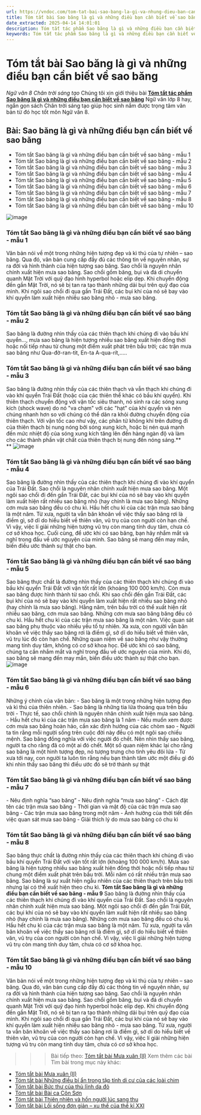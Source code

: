 ```yaml
---
url: https://vndoc.com/tom-tat-bai-sao-bang-la-gi-va-nhung-dieu-ban-can-biet-ve-sao-bang-331373
title: Tóm tắt bài Sao băng là gì và những điều bạn cần biết về sao băng - Ngữ văn 8 Chân trời sáng tạo - VnDoc.com
date_extracted: 2025-04-14 14:01:01
description: Tóm tắt tác phẩm Sao băng là gì và những điều bạn cần biết về sao băng sách Chân trời sáng tạo giúp quý thầy cô giáo và các bạn học sinh có thêm tài liệu tham khảo.
keywords: Tóm tắt tác phẩm Sao băng là gì và những điều bạn cần biết về sao băng,bài Sao băng là gì và những điều bạn cần biết về sao băng,tóm tắt Sao băng là gì và những điều bạn cần biết về sao băng,Tóm tắt văn bản Sao băng là gì và những điều bạn cần biết về sao băng,học tốt ngữ văn lớp 8,ngữ văn 8,ngữ văn 8 Chân trời sáng tạo,ngữ văn lớp 8,văn 8 Chân trời sáng tạo,tóm tắt ngữ văn 8 CTST
---
```


# Tóm tắt bài Sao băng là gì và những điều bạn cần biết về sao băng
 _Ngữ văn 8 Chân trời sáng tạo_
Chúng tôi xin giới thiệu bài [**Tóm tắt tác phẩm Sao băng là gì và những điều bạn cần biết về sao băng**](<https://vndoc.com/tom-tat-bai-sao-bang-la-gi-va-nhung-dieu-ban-can-biet-ve-sao-bang-331373>) Ngữ văn lớp 8 hay, ngắn gọn sách Chân trời sáng tạo giúp học sinh nắm được trọng tâm văn bản từ đó học tốt môn Ngữ văn 8.
## **Bài: Sao băng là gì và những điều bạn cần biết về sao băng**
  * Tóm tắt Sao băng là gì và những điều bạn cần biết về sao băng - mẫu 1
  * Tóm tắt Sao băng là gì và những điều bạn cần biết về sao băng - mẫu 2
  * Tóm tắt Sao băng là gì và những điều bạn cần biết về sao băng - mẫu 3
  * Tóm tắt Sao băng là gì và những điều bạn cần biết về sao băng - mẫu 4
  * Tóm tắt Sao băng là gì và những điều bạn cần biết về sao băng - mẫu 5
  * Tóm tắt Sao băng là gì và những điều bạn cần biết về sao băng - mẫu 6
  * Tóm tắt Sao băng là gì và những điều bạn cần biết về sao băng - mẫu 7
  * Tóm tắt Sao băng là gì và những điều bạn cần biết về sao băng - mẫu 8
  * Tóm tắt Sao băng là gì và những điều bạn cần biết về sao băng - mẫu 10

![image](https://i.vdoc.vn/data/image/2024/11/12/jmu-1682063585.jpg)
### **Tóm tắt Sao băng là gì và những điều bạn cần biết về sao băng - mẫu 1**
Văn bản nói về một trong những hiện tượng đẹp và kì thú của tự nhiên – sao băng. Qua đó, văn bản cung cấp đầy đủ các thông tin về nguyên nhân, sự ra đời và hình thành của hiện tượng sao băng. Sao chổi là nguyên nhân chính xuất hiện mưa sao băng. Sao chổi gồm băng, bụi và đá di chuyển quanh Mặt Trời với quỹ đạo hình hyperbol hoặc elip dẹp. Khi chuyển động đến gần Mặt Trời, nó sẽ bị tan ra tạo thành những dải bụi trên quỹ đạo của mình. Khi ngôi sao chổi đi qua gần Trái Đất, các bụi khí của nó sẽ bay vào khí quyển làm xuất hiện nhiều sao băng nhỏ - mưa sao băng.
### **Tóm tắt Sao băng là gì và những điều bạn cần biết về sao băng - mẫu 2**
Sao băng là đường nhìn thấy của các thiên thạch khi chúng đi vào bầu khí quyển..., mưa sao băng là hiện tượng nhiều sao băng xuất hiện đồng thời hoặc nối tiếp nhau từ chung một điểm xuất phát trên bầu trời; các trận mưa sao băng như Qua-đờ-ran-tit, En-ta A-qua-rít,.....
### **Tóm tắt Sao băng là gì và những điều bạn cần biết về sao băng - mẫu 3**
Sao băng là đường nhìn thấy của các thiên thạch và vẫn thạch khi chúng đi vào khí quyển Trái Đất \(hoặc của các thiên thể khác có bầu khí quyển\). Khi thiên thạch chuyển động với vận tốc siêu thanh, nó sinh ra các sóng xung kích \(shock wave\) do nó "va chạm" với các "hạt" của khí quyển và nén chúng nhanh hơn so với chúng có thể dãn ra khỏi đường chuyển động của thiên thạch. Với vận tốc cao như vậy, các phân tử không khí trên đường đi của thiên thạch bị nung nóng bởi sóng xung kích, hoặc bị nén quá mạnh đến mức nhiệt độ của sóng xung kích tăng lên đến hàng ngàn độ và làm cho các thành phần vật chất của thiên thạch bị nung đến nóng sáng.**  
**
![image](https://i.vdoc.vn/data/image/2024/11/12/mua-sao-bang-hinh-thanh-nhu-the-nao-va-co-y-nghia-gi.jpg)
### **Tóm tắt Sao băng là gì và những điều bạn cần biết về sao băng - mẫu 4**
Sao băng là đường nhìn thấy của các thiên thạch khi chúng đi vào khí quyển của Trái Đất. Sao chổi là nguyên nhân chính xuất hiện mưa sao băng. Một ngôi sao chổi đi đến gần Trái Đất, các bụi khí của nó sẽ bay vào khí quyển làm xuất hiện rất nhiều sao băng nhỏ \(hay chính là mưa sao băng\). Những cơn mưa sao băng đều có chu kì. Hầu hết chu kì của các trận mưa sao băng là một năm. Từ xưa, người ta vẫn băn khoăn về việc thấy sao băng rơi là điềm gì, sở dĩ do hiểu biết về thiên văn, vũ trụ của con người còn hạn chế. Vì vậy, việc lí giải những hiện tượng vũ trụ còn mang tính duy tâm, chưa có cơ sở khoa học. Cuối cùng, để ước khi có sao băng, bạn hãy nhắm mắt và nghĩ trong đầu về ước nguyện của mình. Sao băng sẽ mang đến may mắn, biến điều ước thành sự thật cho bạn.
### **Tóm tắt Sao băng là gì và những điều bạn cần biết về sao băng - mẫu 5**
Sao băng thực chất là đường nhìn thấy của các thiên thạch khi chúng đi vào bầu khí quyển Trái Đất với vận tốt rất lớn \(khoảng 100 000 km/h\). Còn mưa sao băng được hình thành từ sao chổi. Khi sao chổi đến gần Trái Đất, các bụi khí của nó sẽ bay vào khí quyển làm xuất hiện rất nhiều sao băng nhỏ \(hay chính là mưa sao băng\). Hằng năm, trên bầu trời có thể xuất hiện rất nhiều sao băng, cơn mưa sao băng. Những cơn mưa sao băng băng đều có chu kì. Hầu hết chu kì của các trận mưa sao băng là một năm. Việc quan sát sao băng phụ thuộc vào nhiều yếu tố tự nhiên. Xa xưa, con người vẫn băn khoăn về việc thấy sao băng rơi là điềm gì, sở dĩ do hiểu biết về thiên văn, vũ trụ lúc đó còn hạn chế. Những quan niệm về sao băng như vậy thường mang tính duy tâm, không có cơ sở khoa học. Để ước khi có sao băng, chúng ta cần nhắm mắt và nghĩ trong đầu về ước nguyện của mình. Khi đó, sao băng sẽ mang đến may mắn, biến điều ước thành sự thật cho bạn.
![image](https://i.vdoc.vn/data/image/2024/11/12/mua-sao-bang-1670900978959674192240-1670920508418-1670920509172437791247.jpg)
### **Tóm tắt Sao băng là gì và những điều bạn cần biết về sao băng - mẫu 6**
Những ý chính của văn bản:
\- Sao băng là một trong những hiện tượng đẹp và kì thú của thiên nhiên.
\- Sao băng là những tia lửa thoáng qua trên bầu trời
\- Thực tế, sao chổi chính là nguyên nhân chính xuất hiện mưa sao băng.
\- Hầu hết chu kì của các trận mưa sao băng là 1 năm
\- Nếu muốn xem được cơn mưa sao băng hoàn hảo, cần xác định hướng của các chòm sao
\- Người ta tin rằng mỗi người sống trên cuộc đời này đều có một ngôi sao chiếu mệnh. Sao băng đồng nghĩa với việc người đó chết. Nên nhìn thấy sao băng, người ta cho rằng đã có một ai đó chết. Một số quan niệm khác lại cho rằng sao băng là một hình tượng đẹp, nó tượng trưng cho tình yêu đôi lứa
\- Từ xưa tới nay, con người ta luôn tin rằng nếu bạn thành tâm ước một điều gì đó khi nhìn thấy sao băng thì điều ước đó sẽ trở thành sự thật
### **Tóm tắt Sao băng là gì và những điều bạn cần biết về sao băng - mẫu 7**
\- Nêu định nghĩa “sao băng”
\- Nêu định nghĩa “mưa sao băng”
\- Cách đặt tên các trận mưa sao băng
\- Thời gian và mật độ của các trận mưa sao băng
\- Các trận mưa sao băng trong một năm
\- Ảnh hưởng của thời tiết đến việc quan sát mưa sao băng
\- Giải thích lý do mưa sao băng có chu kì
### **Tóm tắt Sao băng là gì và những điều bạn cần biết về sao băng - mẫu 8**
Sao băng thực chất là đường nhìn thấy của các thiên thạch khi chúng đi vào bầu khí quyển Trái Đất với vận tốt rất lớn \(khoảng 100 000 km/h\). Mưa sao băng là hiện tượng nhiều sao băng xuất hiện đồng thời hoặc nối tiếp nhau từ chung một điểm xuất phát trên bầu trời. Mỗi năm có rất nhiều trận mưa sao băng. Sao băng là sự xuất hiện ngẫu nhiên của các thiên thạch trên bầu trời nhưng lại có thể xuất hiện theo chu kì.
**Tóm tắt Sao băng là gì và những điều bạn cần biết về sao băng - mẫu 9**
Sao băng là đường nhìn thấy của các thiên thạch khi chúng đi vào khí quyển của Trái Đất. Sao chổi là nguyên nhân chính xuất hiện mưa sao băng. Một ngôi sao chổi đi đến gần Trái Đất, các bụi khí của nó sẽ bay vào khí quyển làm xuất hiện rất nhiều sao băng nhỏ \(hay chính là mưa sao băng\). Những cơn mưa sao băng đều có chu kì. Hầu hết chu kì của các trận mưa sao băng là một năm. Từ xưa, người ta vẫn băn khoăn về việc thấy sao băng rơi là điềm gì, sở dĩ do hiểu biết về thiên văn, vũ trụ của con người còn hạn chế. Vì vậy, việc lí giải những hiện tượng vũ trụ còn mang tính duy tâm, chưa có cơ sở khoa học.
### **Tóm tắt Sao băng là gì và những điều bạn cần biết về sao băng - mẫu 10**
Văn bản nói về một trong những hiện tượng đẹp và kì thú của tự nhiên – sao băng. Qua đó, văn bản cung cấp đầy đủ các thông tin về nguyên nhân, sự ra đời và hình thành của hiện tượng sao băng. Sao chổi là nguyên nhân chính xuất hiện mưa sao băng. Sao chổi gồm băng, bụi và đá di chuyển quanh Mặt Trời với quỹ đạo hình hyperbol hoặc elip dẹp. Khi chuyển động đến gần Mặt Trời, nó sẽ bị tan ra tạo thành những dải bụi trên quỹ đạo của mình. Khi ngôi sao chổi đi qua gần Trái Đất, các bụi khí của nó sẽ bay vào khí quyển làm xuất hiện nhiều sao băng nhỏ - mưa sao băng. Từ xưa, người ta vẫn băn khoăn về việc thấy sao băng rơi là điềm gì, sở dĩ do hiểu biết về thiên văn, vũ trụ của con người còn hạn chế. Vì vậy, việc lí giải những hiện tượng vũ trụ còn mang tính duy tâm, chưa có cơ sở khoa học.
>>> Bài tiếp theo: [Tóm tắt bài Mưa xuân \(II\)](<https://vndoc.com/tom-tat-bai-mua-xuan-ii-331377>)
Xem thêm các bài Tìm bài trong mục này khác:
  * [Tóm tắt bài Mưa xuân \(II\)](</tom-tat-bai-mua-xuan-ii-331377>)
  * [Tóm tắt bài Những điều bí ẩn trong tập tính di cư của các loài chim](</tom-tat-bai-nhung-dieu-bi-an-trong-tap-tinh-di-cu-cua-cac-loai-chim-331381>)
  * [Tóm tắt bài Bức thư của thủ lĩnh da đỏ](</tom-tat-bai-buc-thu-cua-thu-linh-da-do-331387>)
  * [Tóm tắt bài Bài ca Côn Sơn](</tom-tat-bai-bai-ca-con-son-331388>)
  * [Tóm tắt bài Thiên nhiên và hồn người lúc sang thu](</tom-tat-bai-thien-nhien-va-hon-nguoi-luc-sang-thu-331390>)
  * [Tóm tắt bài Lối sống đơn giản – xu thế của thế kỉ XXI](</tom-tat-bai-loi-song-don-gian-xu-the-cua-the-ki-xxi-331391>)

